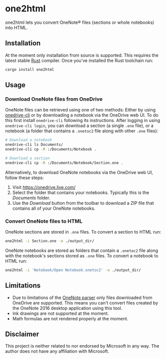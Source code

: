 # one2html

one2html lets you convert OneNote® files (sections or whole notebooks)
into HTML.

## Installation

At the moment only installation from source is supported. This
requires the latest stable [Rust](https://www.rust-lang.org/) compiler.
Once you've installed the Rust toolchain run: 

```sh
cargo install one2html
```

## Usage

### Download OneNote files from OneDrive

OneNote files can be retrieved using one of two methods: Either by
using [onedrive-cli] or by downloading a notebook via the OneDrive web UI.
To do this first install `onedrive-cli` following its instructions. After
logging in using `onedrive-cli login`, you can download a section (a single
`.one` file), or a notebook (a folder that contains a `.onetoc2` file along
with other `.one` files):

```sh
# Download a notebook
onedrive-cli ls Documents/
onedrive-cli cp -R :/Documents/Notebook .

# Download a section
onedrive-cli cp -R :/Documents/Notebook/Section.one .
```

Alternatively, to download OneNote notebooks via the OneDrive web UI, follow
these steps:

1. Visit https://onedrive.live.com/
2. Select the folder that contains your notebooks. Typically this is
   the _Documents_ folder.
3. Use the _Download_ button from the toolbar to download a ZIP file
   that contains all of your OneNote notebooks.

### Convert OneNote files to HTML

OneNote sections are stored in `.one` files. To convert a section
to HTML run:

```sh
one2html -i Section.one -o ./output_dir/
```

OneNote notebooks are stored as folders that contain a `.onetoc2`
file along with the notebook's sections stored as `.one` files.
To convert a notebook to HTML run:

```sh
one2html -i 'Notebook/Open Notebook.onetoc2' -o ./output_dir/
```

## Limitations

- Due to limitations of the [OneNote parser](https://github.com/msiemens/onenote.rs)
  only files downloaded from OneDrive are supported. This means you can't
  convert files created by the OneNote 2016 desktop application using
  this tool.
- Ink drawings are not supported at the moment.
- Math formulas are not rendered properly at the moment.

## Disclaimer

This project is neither related to nor endorsed by Microsoft in any way. The
author does not have any affiliation with Microsoft.

[onedrive-cli]: https://github.com/lionello/onedrive-cli